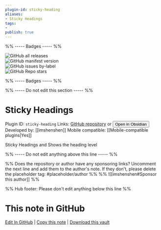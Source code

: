 ```yaml
---
plugin-id: sticky-heading
aliases:
- Sticky Headings
tags: 
- 
publish: true
---
```


%% ----- Badges ----- %%

![GitHub all releases](https://img.shields.io/github/downloads/imshenshen/obsidian-sticky-heading/total?color=573E7A&logo=github&style=for-the-badge)   
![GitHub manifest version](https://img.shields.io/github/manifest-json/v/imshenshen/obsidian-sticky-heading?color=573E7A&logo=github&style=for-the-badge)   
![GitHub issues by-label](https://img.shields.io/github/issues/imshenshen/obsidian-sticky-heading/help%20wanted?color=573E7A&logo=github&style=for-the-badge)   
![GitHub Repo stars](https://img.shields.io/github/stars/imshenshen/obsidian-sticky-heading?color=573E7A&logo=github&style=for-the-badge)

%% ----- Badges ----- %%

%% ----- Do not edit this section ----- %%

# Sticky Headings

Plugin ID: `sticky-heading`
Links: [GitHub repository](https://github.com/imshenshen/obsidian-sticky-heading) or [<button id=HH>Open in Obsidian</button>](obsidian://show-plugin?id=sticky-heading)
Developed by: [[imshenshen]]
Mobile compatible: [[Mobile-compatible plugins|Yes]]

Sticky Headings and Shows the heading level

%% ----- Do not edit anything above this line ----- %% 

%% Does the repository or author have any sponsoring links? Uncomment the next line and add them to the author's note. If they don't, please delete the placeholder tag: #placeholder/author %%
%% ![[imshenshen#Sponsor this author]] %%

%% Hub footer: Please don't edit anything below this line %%

# This note in GitHub

<span class="git-footer">[Edit In GitHub](https://github.dev/obsidian-community/obsidian-hub/blob/main/02%20-%20Community%20Expansions/02.05%20All%20Community%20Expansions/Plugins/sticky-heading.md "git-hub-edit-note") | [Copy this note](https://raw.githubusercontent.com/obsidian-community/obsidian-hub/main/02%20-%20Community%20Expansions/02.05%20All%20Community%20Expansions/Plugins/sticky-heading.md "git-hub-copy-note") | [Download this vault](https://github.com/obsidian-community/obsidian-hub/archive/refs/heads/main.zip "git-hub-download-vault") </span>
